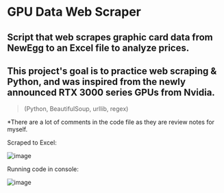 # GPU Data Web Scraper

##  Script that web scrapes graphic card data from NewEgg to an Excel file to analyze prices.

## This project's goal is to practice web scraping &amp; Python, and was inspired from the newly announced RTX 3000 series GPUs from Nvidia.

> (Python, BeautifulSoup, urllib, regex)

*There are a lot of comments in the code file as they are review notes for myself.

Scraped to Excel:

![image](https://user-images.githubusercontent.com/59063950/92182267-47896080-ee19-11ea-9790-a1e80c4fb378.png)

Running code in console:

![image](https://user-images.githubusercontent.com/59063950/92181874-4ad01c80-ee18-11ea-814c-1475254f03d6.png)
